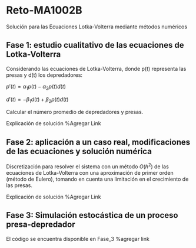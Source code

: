 # Reto-MA1002B
Solución para las Ecuaciones Lotka-Volterra mediante métodos numéricos

## Fase 1: estudio cualitativo de las ecuaciones de Lotka-Volterra
Considerando las ecuaciones de Lotka-Volterra, donde p(t) representa las presas y d(t) los 
depredadores:

$p'(t)=\alpha_1p(t)-\alpha_2p(t)d(t)$

$d'(t)=-\beta_1d(t)+\beta_2p(t)d(t)$

Calcular el número promedio de depredadores y presas.

Explicación de solución %Agregar Link

## Fase 2: aplicación a un caso real, modificaciones de las ecuaciones y solución numérica

Discretización para resolver el sistema con un método $O(h^2)$ de las ecuaciones de Lotka-Volterra con una 
aproximación de primer orden (método de Eulero), tomando en cuenta una limitación en el crecimiento 
de las presas.

Explicación de solución %Agregar Link

## Fase 3: Simulación estocástica de un proceso presa-depredador

El código se encuentra disponible en Fase_3 %agregar link
